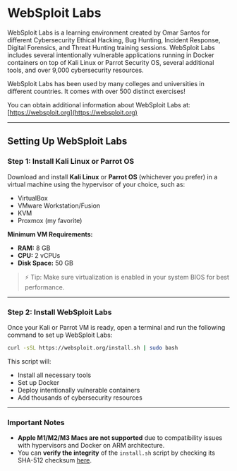 # WebSploit Labs
WebSploit Labs is a learning environment created by Omar Santos for different Cybersecurity Ethical Hacking, Bug Hunting, Incident Response, Digital Forensics, and Threat Hunting training sessions. WebSploit Labs includes several intentionally vulnerable applications running in Docker containers on top of Kali Linux or Parrot Security OS, several additional tools, and over 9,000 cybersecurity resources.

WebSploit Labs has been used by many colleges and universities in different countries. It comes with over 500 distinct exercises!

You can obtain additional information about WebSploit Labs at: [https://websploit.org](https://websploit.org)

---

## Setting Up WebSploit Labs

### Step 1: Install Kali Linux or Parrot OS
Download and install **Kali Linux** or **Parrot OS** (whichever you prefer) in a virtual machine using the hypervisor of your choice, such as:
- VirtualBox
- VMware Workstation/Fusion
- KVM
- Proxmox (my favorite)

**Minimum VM Requirements:**
- **RAM:** 8 GB
- **CPU:** 2 vCPUs
- **Disk Space:** 50 GB

> ⚡ Tip: Make sure virtualization is enabled in your system BIOS for best performance.

---

### Step 2: Install WebSploit Labs
Once your Kali or Parrot VM is ready, open a terminal and run the following command to set up WebSploit Labs:

```bash
curl -sSL https://websploit.org/install.sh | sudo bash
```

This script will:
- Install all necessary tools
- Set up Docker
- Deploy intentionally vulnerable containers
- Add thousands of cybersecurity resources

---

### Important Notes
- **Apple M1/M2/M3 Macs are not supported** due to compatibility issues with hypervisors and Docker on ARM architecture.
- You can **verify the integrity** of the `install.sh` script by checking its SHA-512 checksum [here](https://websploit.org).
